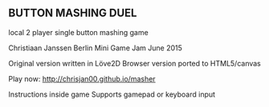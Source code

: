 BUTTON MASHING DUEL
-------------------

local 2 player single button mashing game

Christiaan Janssen
Berlin Mini Game Jam June 2015

Original version written in Löve2D
Browser version ported to HTML5/canvas

Play now: 
http://chrisjan00.github.io/masher

Instructions inside game
Supports gamepad or keyboard input
